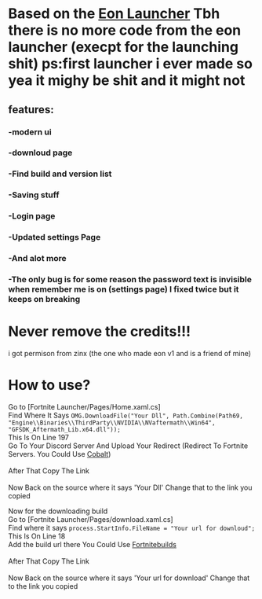# Based on the [Eon Launcher](https://github.com/eonfn/Launcher-V1) Tbh there is no more code from the eon launcher (execpt for the launching shit) ps:first launcher i ever made so yea it mighy be shit and it might not
## features:
### -modern ui

### -downloud page

### -Find build and version list

### -Saving stuff

### -Login page

### -Updated settings Page

### -And alot more

### -The only bug is for some reason the password text is invisible when remember me is on (settings page) I fixed twice but it keeps on breaking

# Never remove the credits!!!

i got permison from zinx (the one who made eon v1 and is a friend of mine)

# How to use?
Go to [Fortnite Launcher/Pages/Home.xaml.cs]
<br>
Find Where It Says `OMG.DownloadFile("Your Dll", Path.Combine(Path69, "Engine\\Binaries\\ThirdParty\\NVIDIA\\NVaftermath\\Win64", "GFSDK_Aftermath_Lib.x64.dll"));`
<br>This Is On Line 197
<br>
Go To Your Discord Server And Upload Your Redirect (Redirect To Fortnite Servers. You Could Use [Cobalt](https://github.com/Milxnor/Cobalt)) 
<br> 
<br>After That Copy The Link
<br>
<br> Now Back on the source where it says 'Your Dll' Change that to the link you copied

Now for the downloading build 
<br>
Go to [Fortnite Launcher/Pages/download.xaml.cs]
<br>
Find where it says `process.StartInfo.FileName = "Your url for downloud";`
<br>This Is On Line 18
<br>
Add the build url there You Could Use [Fortnitebuilds](https://github.com/simplyblk/Fortnitebuilds)
<br> 
<br>After That Copy The Link
<br>
<br> Now Back on the source where it says 'Your url for download' Change that to the link you copied
